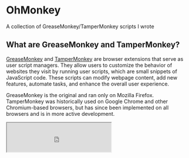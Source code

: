 # OhMonkey
A collection of GreaseMonkey/TamperMonkey scripts I wrote

## What are GreaseMonkey and TamperMonkey?

[GreaseMonkey](https://addons.mozilla.org/en-US/firefox/addon/greasemonkey/) and [TamperMonkey](https://www.tampermonkey.net/) are browser extensions that serve as user script managers. They allow users to customize the behavior of websites they visit by running user scripts, which are small snippets of JavaScript code.  These scripts can modify webpage content, add new features, automate tasks, and enhance the overall user experience.

 GreaseMonkey is the original and ran only on Mozilla Firefox. TamperMonkey was historically used on Google Chrome and other Chromium-based browsers, but has since been implemented on all browsers and is in more active development.

<iframe src="http://penguinwrench.com/buymeacoffee.html" height=80 width=284>


## In Remembrance
Lost but not forgotten are the following scripts I've written but sadly could not keep due to leaving a job:
* ***Alexa Logs ("Atocha") service filter*** - the script searched through a dropdown for a list of configured microservice names, and moved those HTML elements to be the first children of the dropdown. In other words: you'd see your services first- no more scrolling and searching. Took almost no time to write. So simple yet highly effective, resulting in significant time savings for developers and on-calls. Colleagues loved it.
  <details>
    <summary>Q: "Really? How bad can a dropdown get?"</summary>
    It's bad. We're talking a three or four-column dropdown with a huge scrollbar.</br>
    Alexa is a sophisticated ecosystem composed of so many microservices/teams/requirements it needs dedicated platform engineering teams to build tools we used in addition to the ones used by all Amazon SDEs.</br> 
    "Atocha" is a logs search engine built to help debug a failed request as it flowed through the many services and the filter provided a clearer signal ratio. <br>
    Over time, with the proliferation of Alexa products, the dropdown seemed to grow daily. Could be six columns by now.</br> 
    Even for us at Audible -at the start of the alphabet- much scrolling was required (we followed both "Alexa", any service that prefixed "Amazon", and this one team to name their service in ALL CAPS... 🙄)
  </details>
* ***CircleCI Debugger*** - helped make sense of Gloo Mesh's massive CI logs* by parsing the contents. By default it showed developers only the errors/warnings, and also provided a table of contents of checkboxes to display/hide their areas of interest.<br>
  *Those familiar with Solo.io will appreciate why this required including Kubernetes config dumps
* ***Don't Make Me Bleeping Click It*** - Amazon's internal Git platform includes a handy search which is happy to let you search by package names, and will show you a dropdown of any partial matches. The problem is the default behavior required you to mouse-click on an item in the dropdown to navigate to the corresponding package name. If you used the keyboard to select one, or typed in an exact package name it would navigate to a search results page, not the desired repository. Again, this wasn't a fancy script, upon detecting a search page where the search term exactly matched a package name, it would redirect to its repository page. 
  <details>
    <summary>Q: "This seems... excessive?"</summary>
      Making matters worse, Amazon's service framework has a neat tool that, when given a service name, will auto-generate the multiple source code repositories necessary for a new service. This include a basic service implementation, a model definition used later to auto-generate code for request&response data  structures in various programming languages, a config package, and a client package for your service's users (an auto-generated SDK for every service- how cool?). The result is each service has several repositories, all with the same prefix. So any search for your code's service yields 4-5 packages, only one of which is changed frequently.<br>
      As to "excessive", we're talking about a mere three-line script to solve a multiple-times-per-day annoyance. And because I'm old enough to know never to use a mouse to do a keyboard's job.
  </details>
* ***"OCIT"*** - several contributions - a browser-based diagnostic request generator for On-Calls created by David Levine.
  <details>
    <summary>Think Postman...</summary>
    ...but with an interface tailored for specific services. And which makes authenticated+authorized requests to services built on Amazon's internal service framework, not REST.
  </details>


## References, bookmarks, reading list
* HOWTO: [Develop scripts in an IDE](https://stackoverflow.com/questions/41212558/develop-tampermonkey-scripts-in-a-real-ide-with-automatic-deployment-to-openuser) by Neithan Max
* https://link.springer.com/content/pdf/10.1007/978-3-642-13911-6_16.pdf?pdf=inline%20link
